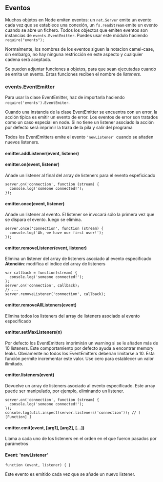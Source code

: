 ## Eventos

Muchos objetos en Node emiten eventos: un `net.Server` emite un evento cada vez que se establece una conexión, un `fs.readStream` emite un evento cuando se abre un fichero. Todos los objectos que emiten eventos son instancias de `events.EventEmitter`.
Puedes usar este módulo haciendo `require("events");`

Normalmente, los nombres de los eventos siguen la notacion camel-case, sin embargo, no hay ninguna restricción en este aspecto y cualquier cadena será aceptada.

Se pueden adjuntar funciones a objetos, para que sean ejecutadas cuando se emita un evento. Estas funciones reciben el nombre de _listeners_. 

### events.EventEmitter
Para usar la clase EventEmitter, haz de importarla
haciendo `require('events').EventEmiter`.

Cuando una instancia de la clase EventEmitter se encuentra con un error, la acción típica
es emitir un evento de error. Los eventos de error son tratados como un caso especial en node.
Si no tiene un listener asociado la acción por defecto será imprimir la traza de la pila y salir
del programa

Todos los EventEmitters emite el evento `'newListener'` cuando se añaden nuevos listeners.

#### emitter.addListener(event, listener)
#### emitter.on(event, listener)

Añade un listener al final del array de listeners para el evento espeficicado

    server.on('connection', function (stream) {
      console.log('someone connected!');
    });

#### emitter.once(event, listener)

Añade un listener al evento. El listener se invocará sólo la primera vez que se dispara el evento.
luego se elimina. 

    server.once('connection', function (stream) {
      console.log('Ah, we have our first user!');
    });

#### emitter.removeListener(event, listener)

Elimina un listener del array de listeners asociado al evento especificado
**Atención**: modifica el indice del array de listeners 

    var callback = function(stream) {
      console.log('someone connected!');
    };
    server.on('connection', callback);
    // ...
    server.removeListener('connection', callback);


#### emitter.removeAllListeners(event)

Elimina todos los listeners del array de listeners asociado al evento especificado

#### emitter.setMaxListeners(n)

Por defecto los EventEmitters imprimirán un warning si se le añaden más de 10 listeners.
Este comportamiento por defecto ayuda a encontrar memory leaks. Obviamente no todos los EventEmitters
deberían limitarse a 10. Esta función permite incrementar este valor. Use cero para establecer un valor ilimitado.


#### emitter.listeners(event)

Devuelve un array de listeners asociado al evento especificado. Este array puede ser manipulado, por ejemplo, eliminando un listener.

    server.on('connection', function (stream) {
      console.log('someone connected!');
    });
    console.log(util.inspect(server.listeners('connection')); // [ [Function] ]

#### emitter.emit(event, [arg1], [arg2], [...])

Llama a cada uno de los listeners en el orden en el que fueron pasados por parámetros

#### Event: 'newListener'

`function (event, listener) { }`

Este evento es emitido cada vez que se añade un nuevo listener.
